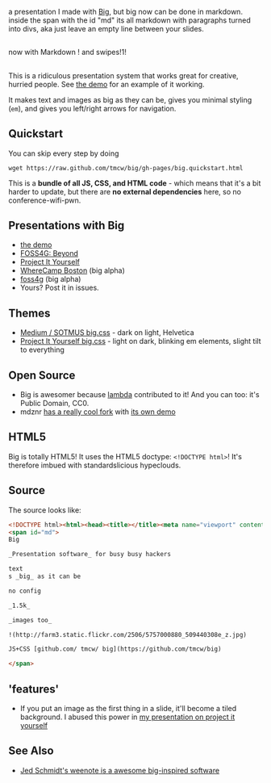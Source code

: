 a presentation I made with [Big](https://github.com/tmcw/big), but big now can be done in markdown.  inside the span with the id "md" its all markdown with paragraphs turned into divs, aka just leave an empty line between your slides.
##
now with Markdown ! and swipes!1!
##
This is a ridiculous presentation system that works great for
creative, hurried people. See [the demo](http://macwright.org/big)
for an example of it working.

It makes text and images as big as they can be, gives you minimal
styling (`em`), and gives you left/right arrows for navigation.

## Quickstart

You can skip every step by doing

    wget https://raw.github.com/tmcw/big/gh-pages/big.quickstart.html

This is a **bundle of all JS, CSS, and HTML code** - which means that it's
a bit harder to update, but there are **no external dependencies** here,
so no conference-wifi-pwn.

## Presentations with Big

* [the demo](http://macwright.org/big)
* [FOSS4G: Beyond](http://macwright.org/presentations/beyond/)
* [Project It Yourself](http://macwright.org/presentations/projections/#0)
* [WhereCamp Boston](http://macwright.org/presentations/wherecampboston/) (big alpha)
* [foss4g](http://macwright.org/presentations/foss4g/1.html) (big alpha)
* Yours? Post it in issues.

## Themes

* [Medium / SOTMUS big.css](https://gist.github.com/3875192) - dark on light, Helvetica
* [Project It Yourself big.css](https://gist.github.com/3875180) - light on dark, blinking em elements, slight tilt to everything

## Open Source

* Big is awesomer because [lambda](https://github.com/lambda) contributed to it! And you can too: it's Public Domain, CC0.
* mdznr [has a really cool fork](https://github.com/mdznr/big) with [its own demo](http://mdznr.github.com/big/#0)

## HTML5

Big is totally HTML5! It uses the HTML5 doctype: `<!DOCTYPE html>`!
It's therefore imbued with standardslicious hypeclouds.

## Source

The source looks like:

```html
<!DOCTYPE html><html><head><title></title><meta name="viewport" content="width=device-width, initial-scale=1.0, maximum-scale=1.0, user-scalable=0" /><link href='big.css' rel='stylesheet' type='text/css' /><script src='showdown.js'></script><script src='big.js'></script></head><body>
<span id="md">
Big

_Presentation software_ for busy busy hackers

text
s _big_ as it can be

no config

_1.5k_

_images too_

!(http://farm3.static.flickr.com/2506/5757000880_509440308e_z.jpg)

JS+CSS [github.com/ tmcw/ big](https://github.com/tmcw/big)

</span>
```

## 'features'

* If you put an image as the first thing in a slide, it'll become a tiled background. I abused this power in
  [my presentation on project it yourself](http://macwright.org/presentations/projections/#0)

## See Also

* [Jed Schmidt's weenote is a awesome big-inspired software](https://github.com/jed/weenote)